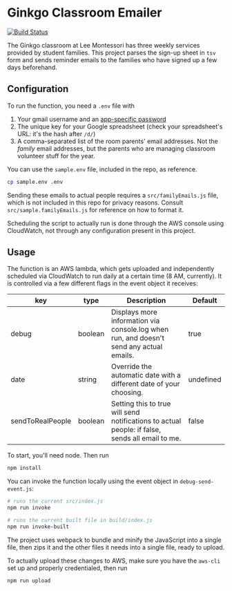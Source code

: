 # Ginkgo Classroom Emailer

[![Build Status](https://travis-ci.org/neagle/classroom-emailer.svg?branch=master)](https://travis-ci.org/neagle/classroom-emailer)

The Ginkgo classroom at Lee Montessori has three weekly services provided by student families. This project parses the sign-up sheet in `tsv` form and sends reminder emails to the families who have signed up a few days beforehand.

## Configuration

To run the function, you need a `.env` file with

1. Your gmail username and an [app-specific password](https://myaccount.google.com/apppasswords)
2. The unique key for your Google spreadsheet (check your spreadsheet's URL: it's the hash after `/d/`)
3. A comma-separated list of the room parents' email addresses. Not the _family_ email addresses, but the parents who are managing classroom volunteer stuff for the year.

You can use the `sample.env` file, included in the repo, as reference.

```sh
cp sample.env .env
```

Sending these emails to actual people requires a `src/familyEmails.js` file, which is not included in this repo for privacy reasons. Consult `src/sample.familyEmails.js` for reference on how to format it.

Scheduling the script to actually run is done through the AWS console using CloudWatch, not through any configuration present in this project.

## Usage

The function is an AWS lambda, which gets uploaded and independently scheduled via CloudWatch to run daily at a certain time (8 AM, currently). It is controlled via a few different flags in the event object it receives:

<!-- prettier-ignore-start -->
| key | type | Description | Default
| --- | --- | --- | --- |
| debug | boolean | Displays more information via console.log when run, and doesn't send any actual emails. | true |
| date | string | Override the automatic date with a different date of your choosing. | undefined |
| sendToRealPeople | boolean | Setting this to true will send notifications to actual people: if false, sends all email to me. | false |
<!-- prettier-ignore-end -->

To start, you'll need node. Then run

```sh
npm install
```

You can invoke the function locally using the event object in `debug-send-event.js`:

```sh
# runs the current src/index.js
npm run invoke

# runs the current built file in build/index.js
npm run invoke-built
```

The project uses webpack to bundle and minify the JavaScript into a single file, then zips it and the other files it needs into a single file, ready to upload.

To actually upload these changes to AWS, make sure you have the `aws-cli` set up and properly credentialed, then run

```sh
npm run upload
```
